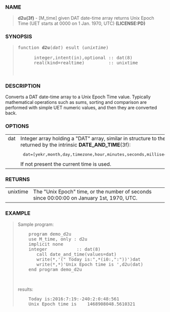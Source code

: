 <?
<body>
  <a name="top" id="top"></a>
  <div id="Container">
    <div id="Content">
      <div class="c7">
      </div><a name="0"></a>
      <h3><a name="0">NAME</a></h3>
      <blockquote>
        <b>d2u(3f)</b> - [M_time] given DAT date-time array returns Unix Epoch Time (UET starts at 0000 on 1 Jan. 1970, UTC) <b>(LICENSE:PD)</b>
      </blockquote>
      <a name="contents" id="contents"></a>
      <a name="8"></a>
      <h3><a name="8">SYNOPSIS</a></h3>
      <blockquote>
        <pre>
function <b>d2u</b>(<i>dat</i>) esult (<i>unixtime</i>)
<br />      integer,intent(in),optional :: dat(8)
      real(kind=realtime)         :: unixtime
<br />
</pre>
      </blockquote><a name="2"></a>
      <h3><a name="2">DESCRIPTION</a></h3>
      
        Converts a DAT date-time array to a Unix Epoch Time value. Typically mathematical operations such as sums, sorting and comparison are performed with
        simple UET numeric values, and then they are converted back.
                   <a name="3"></a>
      <h3><a name="3">OPTIONS</a></h3>

        <table cellpadding="3">
          <tr valign="top">
            <td class="c8" width="6%" nowrap="nowrap">dat</td>
            <td valign="bottom">Integer array holding a "DAT" array,
            similar in structure to the array returned by the intrinsic
            <b>DATE_AND_TIME</b>(3f):
            <pre> dat=[yekr,month,day,timezone,hour,minutes,seconds,milliseconds] </pre>
            If not present the current time is used.
	    </td>
          </tr>
      </table>
      <a name="4"></a>
      <h3><a name="4">RETURNS</a></h3>
        <table cellpadding="3">
          <tr valign="top">
            <td class="c8" colspan="1" width="%6">unixtime</td>
            <td>The "Unix Epoch" time, or the number of seconds since 00:00:00 on January 1st, 1970, UTC.</td>
          </tr>
        </table>

      <a name="5"></a>
      <h3><a name="5">EXAMPLE</a></h3>
      <blockquote>
        Sample program:
        <pre>
    program demo_d2u
    use M_time, only : d2u
    implicit none
    integer           :: dat(8)
       call date_and_time(values=dat)
       write(*,'(" Today is:",*(i0:,":"))')dat
       write(*,*)'Unix Epoch time is ',d2u(dat)
    end program demo_d2u
<br />
</pre>results:
        <pre>
    Today is:2016:7:19:-240:2:0:48:561
    Unix Epoch time is    1468908048.5610321
</pre>
      </blockquote><a name="6"></a>
    </div>
  </div>
</body>
